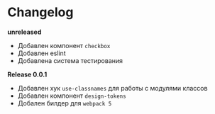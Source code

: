 # Changelog

**unreleased**
- Добавлен компонент `checkbox`
- Добавлен eslint
- Добавлена система тестирования

**Release 0.0.1**
- Добавлен хук `use-classnames` для работы с модулями классов
- Добавлен компонент `design-tokens`
- Добален билдер для `webpack 5`

